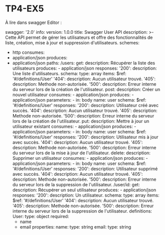 # TP4-EX5

À lire dans swagger Editor :

swagger: '2.0'
info:
  version: 1.0.0
  title: Swagger User API
  description: >-
    Cette API permet de gérer les utilisateurs et offre des fonctionnalités de liste, création, mise à jour et suppression d'utilisateurs.
schemes:
  - http
consumes:
  - application/json
produces:
  - application/json
paths:
  /users:
    get:
      description: Récupérer la liste des utilisateurs
      produces:
        - application/json
      responses:
        '200':
          description: Une liste d'utilisateurs.
          schema:
            type: array
            items:
              $ref: '#/definitions/User'
        '404':
          description: Aucun utilisateur trouvé.
        '405':
          description: Methode non-autorisée.
        '500':
          description: Erreur interne du serveur lors de la création de l'utilisateur.
    post:
      description: Créer un nouvel utilisateur
      consumes:
        - application/json
      produces:
        - application/json
      parameters:
        - in: body
          name: user
          schema:
            $ref: '#/definitions/User'
      responses:
        '200':
          description: Utilisateur créé avec succès.
        '404':
          description: Aucun utilisateur trouvé.
        '405':
          description: Methode non-autorisée.
        '500':
          description: Erreur interne du serveur lors de la création de l'utilisateur.
    put:
      description: Mettre à jour un utilisateur existant
      consumes:
        - application/json
      produces:
        - application/json
      parameters:
        - in: body
          name: user
          schema:
            $ref: '#/definitions/User'
      responses:
        '200':
          description: Utilisateur mis à jour avec succès.
        '404':
          description: Aucun utilisateur trouvé.
        '405':
          description: Methode non-autorisée.
        '500':
          description: Erreur interne du serveur lors de la mise à jour de l'utilisateur.
    delete:
      description: Supprimer un utilisateur
      consumes:
        - application/json
      produces:
        - application/json
      parameters:
        - in: body
          name: user
          schema:
            $ref: '#/definitions/User'
      responses:
        '200':
          description: Utilisateur supprimé avec succès.
        '404':
          description: Aucun utilisateur trouvé.
        '405':
          description: Methode non-autorisée.
        '500':
          description: Erreur interne du serveur lors de la suppression de l'utilisateur.
  /user/id:
    get:
      description: Récupérer un seul utilisateur
      produces:
        - application/json
      responses:
        '200':
          description: Un utilisateur.
          schema:
            type: array
            items:
              $ref: '#/definitions/User'
        '404':
          description: Aucun utilisateur trouvé.
        '405':
          description: Methode non-autorisée.
        '500':
          description: Erreur interne du serveur lors de la suppression de l'utilisateur.
definitions:
  User:
    type: object
    required:
      - name
      - email
    properties:
      name:
        type: string
      email:
        type: string
